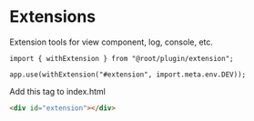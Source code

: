# Extensions

Extension tools for view component, log, console, etc.

```tsx
import { withExtension } from "@root/plugin/extension";

app.use(withExtension("#extension", import.meta.env.DEV));
```

Add this tag to index.html

```html
<div id="extension"></div>
```